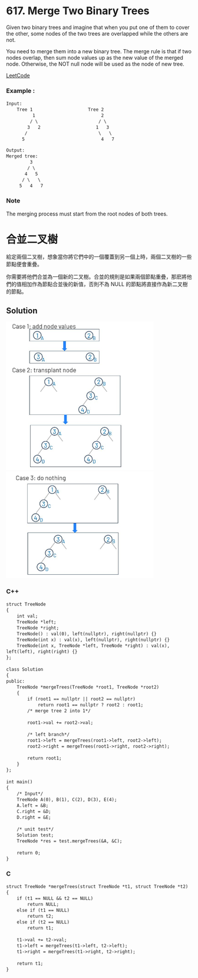 # 617. Merge Two Binary Trees
Given two binary trees and imagine that when you put one of them to cover the other, some nodes of the two trees are overlapped while the others are not.

You need to merge them into a new binary tree. The merge rule is that if two nodes overlap, then sum node values up as the new value of the merged node. Otherwise, the NOT null node will be used as the node of new tree.

[LeetCode](https://leetcode.com/problems/merge-two-binary-trees/)

### Example :
```
Input: 
	Tree 1                     Tree 2                  
          1                         2                             
         / \                       / \                            
        3   2                     1   3                        
       /                           \   \                      
      5                             4   7  
```

```
Output: 
Merged tree:
	     3
	    / \
	   4   5
	  / \   \ 
	 5   4   7
```

### Note
The merging process must start from the root nodes of both trees.


#  合並二叉樹
給定兩個二叉樹，想象當你將它們中的一個覆蓋到另一個上時，兩個二叉樹的一些節點便會重疊。

你需要將他們合並為一個新的二叉樹。合並的規則是如果兩個節點重疊，那麽將他們的值相加作為節點合並後的新值，否則不為 NULL 的節點將直接作為新二叉樹的節點。


## Solution  
<img src="img/617_1.JPG" width = "400"/>

<img src="img/617_2.JPG" width = "400"/>

### C++
```
struct TreeNode
{
    int val;
    TreeNode *left;
    TreeNode *right;
    TreeNode() : val(0), left(nullptr), right(nullptr) {}
    TreeNode(int x) : val(x), left(nullptr), right(nullptr) {}
    TreeNode(int x, TreeNode *left, TreeNode *right) : val(x), left(left), right(right) {}
};

class Solution
{
public:
    TreeNode *mergeTrees(TreeNode *root1, TreeNode *root2)
    {
        if (root1 == nullptr || root2 == nullptr)
            return root1 == nullptr ? root2 : root1;
        /* merge tree 2 into 1*/

        root1->val += root2->val;

        /* left branch*/
        root1->left = mergeTrees(root1->left, root2->left);
        root2->right = mergeTrees(root1->right, root2->right);

        return root1;
    }
};

int main()
{
    /* Input*/
    TreeNode A(0), B(1), C(2), D(3), E(4);
    A.left = &B;
    C.right = &D;
    D.right = &E;

    /* unit test*/
    Solution test;
    TreeNode *res = test.mergeTrees(&A, &C);

    return 0;
}
```

### C

```
struct TreeNode *mergeTrees(struct TreeNode *t1, struct TreeNode *t2)
{
    if (t1 == NULL && t2 == NULL)
        return NULL;
    else if (t1 == NULL)
        return t2;
    else if (t2 == NULL)
        return t1;

    t1->val += t2->val;
    t1->left = mergeTrees(t1->left, t2->left);
    t1->right = mergeTrees(t1->right, t2->right);

    return t1;
}
```


